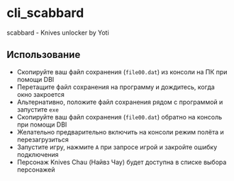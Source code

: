 # cli_scabbard
scabbard - Knives unlocker by Yoti

## Использование
* Скопируйте ваш файл сохранения (`file00.dat`) из консоли на ПК при помощи DBI
* Перетащите файл сохранения на программу и дождитесь, когда окно закроется
* Альтернативно, положите файл сохранения рядом с программой и запустите `exe`
* Скопируйте ваш файл сохранения (`file00.dat`) обратно на консоль при помощи DBI
* Желательно предварительно включить на консоли режим полёта и перезагрузиться
* Запустите игру, нажмите `A` при запросе игрой и закройте ошибку подключения
* Персонаж Knives Chau (Найвз Чау) будет доступна в списке выбора персонажей
